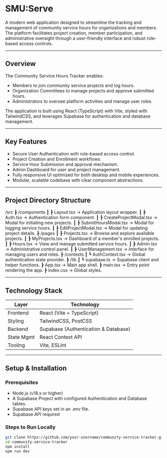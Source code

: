# SMU:Serve 

A modern web application designed to streamline the tracking and management of community service hours for organizations and members. The platform facilitates project creation, member participation, and administrative oversight through a user-friendly interface and robust role-based access controls.

---

## Overview

The Community Service Hours Tracker enables:
- Members to join community service projects and log hours.
- Organization Committees to manage projects and approve submitted hours.
- Administrators to oversee platform activities and manage user roles.

The application is built using React (TypeScript) with Vite, styled with TailwindCSS, and leverages Supabase for authentication and database management.

---

## Key Features

- Secure User Authentication with role-based access control.
- Project Creation and Enrollment workflows.
- Service Hour Submission and approval mechanism.
- Admin Dashboard for user and project management.
- Fully responsive UI optimized for both desktop and mobile experiences.
- Modular, scalable codebase with clear component abstractions.

---

## Project Directory Structure

/src
 ┣ /components
 ┃ ┣ Layout.tsx              → Application layout wrapper.
 ┃ ┣ Auth.tsx                 → Authentication form component.
 ┃ ┣ CreateProjectModal.tsx   → Modal for initiating new projects.
 ┃ ┣ SubmitHoursModal.tsx     → Modal for logging service hours.
 ┃ ┣ EditProjectModal.tsx     → Modal for updating project details.
 ┣ /pages
 ┃ ┣ Projects.tsx             → Browse and explore available projects.
 ┃ ┣ MyProjects.tsx           → Dashboard of a member's enrolled projects.
 ┃ ┣ Hours.tsx                → View and manage submitted service hours.
 ┃ ┣ Admin.tsx                → Administrative control panel.
 ┃ ┣ UserManagement.tsx       → Interface for managing users and roles.
 ┣ /contexts
 ┃ ┗ AuthContext.tsx          → Global authentication state provider.
 ┣ /lib
 ┃ ┗ supabase.ts              → Supabase client and helper functions.
 ┣ App.tsx                    → Main app shell.
 ┣ main.tsx                   → Entry point rendering the app.
 ┣ index.css                  → Global styles.

---

## Technology Stack

| Layer         | Technology                          |
|---------------|-------------------------------------|
| Frontend      | React (Vite + TypeScript)           |
| Styling       | TailwindCSS, PostCSS                |
| Backend       | Supabase (Authentication & Database)|
| State Mgmt    | React Context API                   |
| Tooling       | Vite, ESLint                        |

---

## Setup & Installation

### Prerequisites
- Node.js (v18.x or higher)
- A Supabase Project with configured Authentication and Database tables.
- Supabase API keys set in an .env file.
- Supabase API required

### Steps to Run Locally
```bash
git clone https://github.com/your-username/community-service-tracker.git
cd community-service-tracker
npm install
npm run dev
